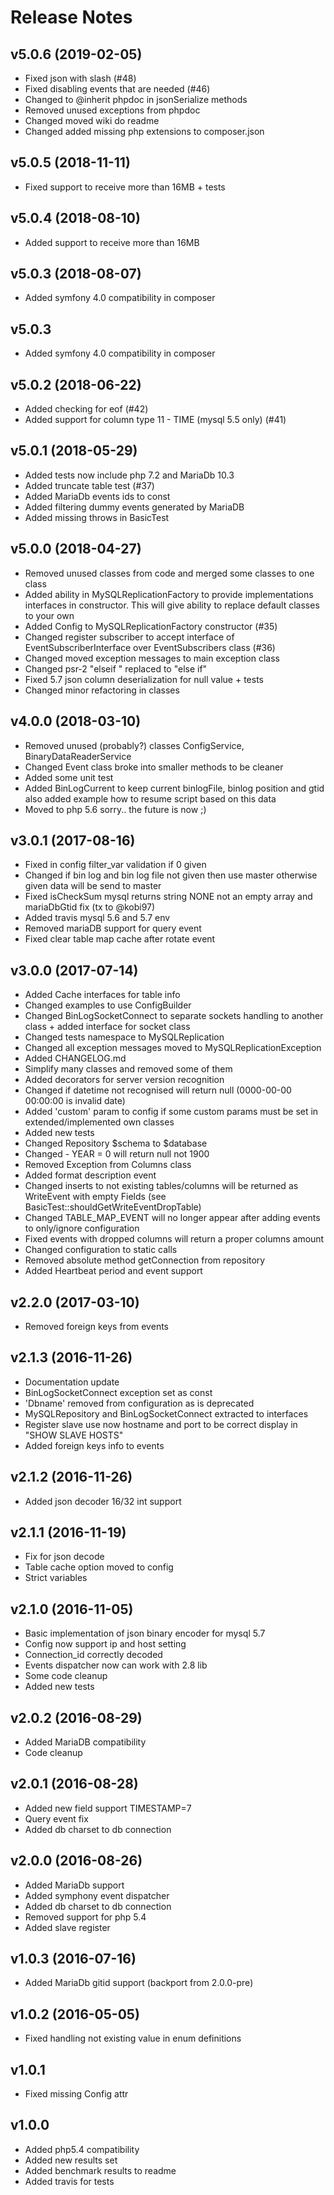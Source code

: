 # Release Notes

## v5.0.6 (2019-02-05)
- Fixed json with slash (#48)
- Fixed disabling events that are needed (#46)
- Changed to @inherit phpdoc in jsonSerialize methods
- Removed unused exceptions from phpdoc
- Changed moved wiki do readme
- Changed added missing php extensions to composer.json

## v5.0.5 (2018-11-11)
- Fixed support to receive more than 16MB + tests 

## v5.0.4 (2018-08-10)
- Added support to receive more than 16MB

## v5.0.3 (2018-08-07)
- Added symfony 4.0 compatibility in composer

## v5.0.3
- Added symfony 4.0 compatibility in composer

## v5.0.2 (2018-06-22)
- Added checking for eof (#42)
- Added support for column type 11 - TIME (mysql 5.5 only) (#41) 

## v5.0.1 (2018-05-29)
- Added tests now include php 7.2 and MariaDb 10.3
- Added truncate table test (#37)
- Added MariaDb events ids to const
- Added filtering dummy events generated by MariaDB
- Added missing throws in BasicTest

## v5.0.0 (2018-04-27)
- Removed unused classes from code and merged some classes to one class
- Added ability in MySQLReplicationFactory to provide implementations interfaces in constructor. This will give ability to replace default classes to your own
- Added Config to MySQLReplicationFactory constructor (#35)
- Changed register subscriber to accept interface of EventSubscriberInterface over EventSubscribers class (#36)
- Changed moved exception messages to main exception class 
- Changed psr-2 "elseif " replaced to "else if"
- Fixed 5.7 json column deserialization for null value + tests
- Changed minor refactoring in classes 
                                                         
## v4.0.0 (2018-03-10)
- Removed unused (probably?) classes ConfigService, BinaryDataReaderService
- Changed Event class broke into smaller methods to be cleaner
- Added some unit test
- Added BinLogCurrent to keep current binlogFile, binlog position and gtid also added example how to resume script based on this data
- Moved to php 5.6 sorry.. the future is now ;)

## v3.0.1 (2017-08-16)
- Fixed in config filter_var validation if 0 given
- Changed if bin log and bin log file not given then use master otherwise given data will be send to master
- Fixed isCheckSum mysql returns string NONE not an empty array and mariaDbGtid fix  (tx to @kobi97)
- Added travis mysql 5.6 and 5.7 env 
- Removed mariaDB support for query event 
- Fixed clear table map cache after rotate event

## v3.0.0 (2017-07-14)
- Added Cache interfaces for table info
- Changed examples to use ConfigBuilder
- Changed BinLogSocketConnect to separate sockets handling to another class + added interface for socket class
- Changed tests namespace to MySQLReplication
- Changed all exception messages moved to MySQLReplicationException
- Added CHANGELOG.md
- Simplify many classes and removed some of them 
- Added decorators for server version recognition
- Changed if datetime not recognised will return null (0000-00-00 00:00:00 is invalid date) 
- Added 'custom' param to config if some custom params must be set in extended/implemented own classes
- Added new tests
- Changed Repository $schema to $database
- Changed - YEAR = 0 will return null not 1900
- Removed Exception from Columns class
- Added format description event
- Changed inserts to not existing tables/columns will be returned as WriteEvent with empty Fields (see BasicTest::shouldGetWriteEventDropTable) 
- Changed TABLE_MAP_EVENT will no longer appear after adding events to only/ignore configuration 
- Fixed events with dropped columns will return a proper columns amount
- Changed configuration to static calls
- Removed absolute method getConnection from repository
- Added Heartbeat period and event support 

## v2.2.0 (2017-03-10)
- Removed foreign keys from events 

## v2.1.3 (2016-11-26)
- Documentation update
- BinLogSocketConnect exception set as const
- 'Dbname' removed from configuration as is deprecated
- MySQLRepository and BinLogSocketConnect extracted to interfaces
- Register slave use now hostname and port to be correct display in "SHOW SLAVE HOSTS"
- Added foreign keys info to events

## v2.1.2 (2016-11-26)
- Added json decoder 16/32 int support
    
## v2.1.1 (2016-11-19)
- Fix for json decode
- Table cache option moved to config
- Strict variables 

## v2.1.0 (2016-11-05)
- Basic implementation of json binary encoder for mysql 5.7
- Config now support ip and host setting
- Connection_id correctly decoded
- Events dispatcher now can work with 2.8 lib
- Some code cleanup
- Added new tests

## v2.0.2 (2016-08-29)
- Added MariaDB compatibility 
- Code cleanup

## v2.0.1 (2016-08-28)
- Added new field support TIMESTAMP=7
- Query event fix
- Added db charset to db connection

## v2.0.0 (2016-08-26)
- Added MariaDb support
- Added symphony event dispatcher 
- Added db charset to db connection
- Removed support for php 5.4
- Added slave register

## v1.0.3 (2016-07-16)
- Added MariaDb gitid support (backport from 2.0.0-pre)

## v1.0.2 (2016-05-05)
- Fixed handling not existing value in enum definitions

## v1.0.1
- Fixed missing Config attr

## v1.0.0
- Added php5.4 compatibility 
- Added new results set 
- Added benchmark results to readme
- Added travis for tests
